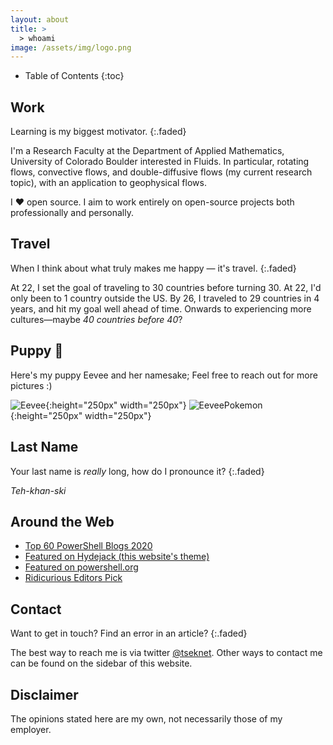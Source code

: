 ```yaml
---
layout: about
title: >
  > whoami
image: /assets/img/logo.png
---
```


- Table of Contents
{:toc}

## Work

Learning is my biggest motivator.
{:.faded}

I'm a Research Faculty at the Department of Applied Mathematics, University of Colorado Boulder interested in Fluids. In particular, rotating flows, convective flows, and double-diffusive flows (my current research topic), with an application to geophysical flows. 

I ❤️ open source. I aim to work entirely on open-source projects both
professionally and personally.

## Travel

When I think about what truly makes me happy — it's travel.
{:.faded}

At 22, I set the goal of traveling to 30 countries before turning 30.
At 22, I'd only been to 1 country outside the US. By 26, I traveled to 29 countries in
4 years, and hit my goal well ahead of time. Onwards to experiencing more
cultures—maybe *40 countries before 40*?

## Puppy 🐶

Here's my puppy Eevee and her namesake; Feel free to reach out for more pictures
:)

![Eevee](assets/img/common/eevee.jpg){:height="250px" width="250px"}
![EeveePokemon](assets/img/common/eeveepokemon.png){:height="250px" width="250px"}

## Last Name

Your last name is *really* long, how do I pronounce it?
{:.faded}

*Teh-khan-ski*

## Around the Web

- [Top 60 PowerShell Blogs 2020](https://blog.feedspot.com/powershell_blogs/)
- [Featured on Hydejack (this website's theme)](https://hydejack.com/showcase/tseknet)
- [Featured on powershell.org](https://powershell.org/2020/09/icymi-powershell-week-of-04-september-2020/)
- [Ridicurious Editors Pick](https://ridicurious.com/2020/08/28/weekly-newsletter-powershell-digest-006/)

## Contact

Want to get in touch? Find an error in an article?
{:.faded}

The best way to reach me is via twitter [@tseknet](https://twitter.com/tseknet).
Other ways to contact me can be found on the sidebar of this website.

## Disclaimer

The opinions stated here are my own, not necessarily those of my employer.

